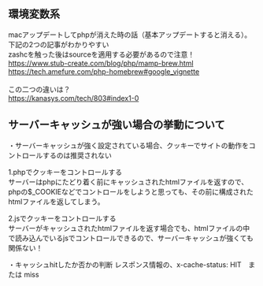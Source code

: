 ## 環境変数系
macアップデートしてphpが消えた時の話（基本アップデートすると消える）。下記の2つの記事がわかりやすい<br>
zashcを触った後はsourceを適用する必要があるので注意！<br>
https://www.stub-create.com/blog/php/mamp-brew.html<br>
https://tech.amefure.com/php-homebrew#google_vignette<br>
<br>
この二つの違いは？<br>
https://kanasys.com/tech/803#index1-0


## サーバーキャッシュが強い場合の挙動について

・サーバーキャッシュが強く設定されている場合、クッキーでサイトの動作をコントロールするのは推奨されない

1.phpでクッキーをコントロールする<br>
サーバーはphpにたどり着く前にキャッシュされたhtmlファイルを返すので、phpの$_COOKIEなどでコントロールをしようと思っても、その前に構成されたhtmlファイルを返してしまう。

2.jsでクッキーをコントロールする<br>
サーバーがキャッシュされたhtmlファイルを返す場合でも、htmlファイルの中で読み込んでいるjsでコントロールできるので、サーバーキャッシュが強くても関係ない！


・キャッシュhitしたか否かの判断
レスポンス情報の、x-cache-status: HIT　または miss
